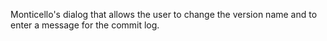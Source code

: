 Monticello's dialog that allows the user to change the version name and to enter a message for the commit log.